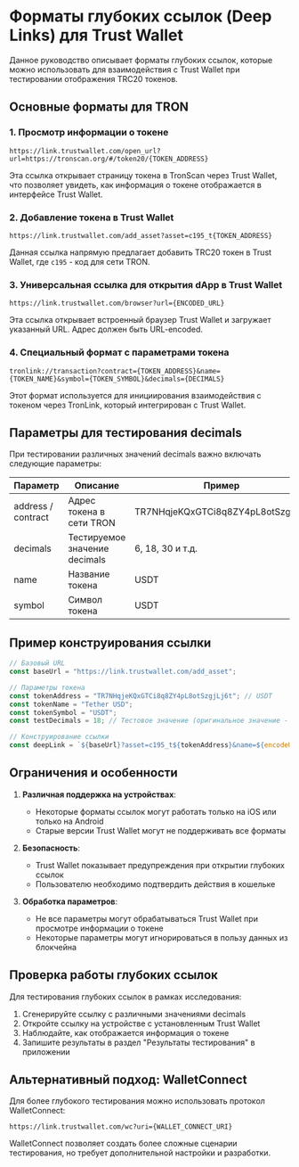 # Форматы глубоких ссылок (Deep Links) для Trust Wallet

Данное руководство описывает форматы глубоких ссылок, которые можно использовать для взаимодействия с Trust Wallet при тестировании отображения TRC20 токенов.

## Основные форматы для TRON

### 1. Просмотр информации о токене

```
https://link.trustwallet.com/open_url?url=https://tronscan.org/#/token20/{TOKEN_ADDRESS}
```

Эта ссылка открывает страницу токена в TronScan через Trust Wallet, что позволяет увидеть, как информация о токене отображается в интерфейсе Trust Wallet.

### 2. Добавление токена в Trust Wallet

```
https://link.trustwallet.com/add_asset?asset=c195_t{TOKEN_ADDRESS}
```

Данная ссылка напрямую предлагает добавить TRC20 токен в Trust Wallet, где `c195` - код для сети TRON.

### 3. Универсальная ссылка для открытия dApp в Trust Wallet

```
https://link.trustwallet.com/browser?url={ENCODED_URL}
```

Эта ссылка открывает встроенный браузер Trust Wallet и загружает указанный URL. Адрес должен быть URL-encoded.

### 4. Специальный формат с параметрами токена

```
tronlink://transaction?contract={TOKEN_ADDRESS}&name={TOKEN_NAME}&symbol={TOKEN_SYMBOL}&decimals={DECIMALS}
```

Этот формат используется для инициирования взаимодействия с токеном через TronLink, который интегрирован с Trust Wallet.

## Параметры для тестирования decimals

При тестировании различных значений decimals важно включать следующие параметры:

| Параметр | Описание | Пример |
|----------|----------|--------|
| address / contract | Адрес токена в сети TRON | TR7NHqjeKQxGTCi8q8ZY4pL8otSzgjLj6t |
| decimals | Тестируемое значение decimals | 6, 18, 30 и т.д. |
| name | Название токена | USDT |
| symbol | Символ токена | USDT |

## Пример конструирования ссылки

```javascript
// Базовый URL
const baseUrl = "https://link.trustwallet.com/add_asset";

// Параметры токена
const tokenAddress = "TR7NHqjeKQxGTCi8q8ZY4pL8otSzgjLj6t"; // USDT
const tokenName = "Tether USD";
const tokenSymbol = "USDT";
const testDecimals = 18; // Тестовое значение (оригинальное значение - 6)

// Конструирование ссылки
const deepLink = `${baseUrl}?asset=c195_t${tokenAddress}&name=${encodeURIComponent(tokenName)}&symbol=${encodeURIComponent(tokenSymbol)}&decimals=${testDecimals}`;
```

## Ограничения и особенности

1. **Различная поддержка на устройствах**:
   - Некоторые форматы ссылок могут работать только на iOS или только на Android
   - Старые версии Trust Wallet могут не поддерживать все форматы

2. **Безопасность**:
   - Trust Wallet показывает предупреждения при открытии глубоких ссылок
   - Пользователю необходимо подтвердить действия в кошельке

3. **Обработка параметров**:
   - Не все параметры могут обрабатываться Trust Wallet при просмотре информации о токене
   - Некоторые параметры могут игнорироваться в пользу данных из блокчейна

## Проверка работы глубоких ссылок

Для тестирования глубоких ссылок в рамках исследования:

1. Сгенерируйте ссылку с различными значениями decimals
2. Откройте ссылку на устройстве с установленным Trust Wallet
3. Наблюдайте, как отображается информация о токене
4. Запишите результаты в раздел "Результаты тестирования" в приложении

## Альтернативный подход: WalletConnect

Для более глубокого тестирования можно использовать протокол WalletConnect:

```
https://link.trustwallet.com/wc?uri={WALLET_CONNECT_URI}
```

WalletConnect позволяет создать более сложные сценарии тестирования, но требует дополнительной настройки и разработки. 